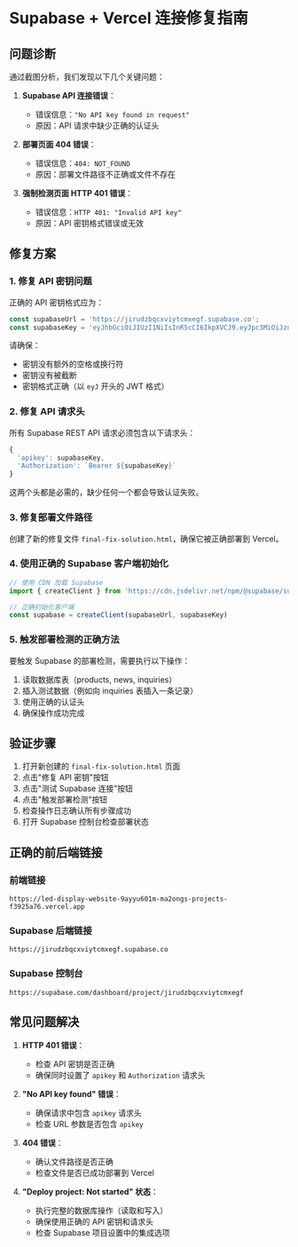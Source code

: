 # Supabase + Vercel 连接修复指南

## 问题诊断

通过截图分析，我们发现以下几个关键问题：

1. **Supabase API 连接错误**：
   - 错误信息：`"No API key found in request"`
   - 原因：API 请求中缺少正确的认证头

2. **部署页面 404 错误**：
   - 错误信息：`404: NOT_FOUND`
   - 原因：部署文件路径不正确或文件不存在

3. **强制检测页面 HTTP 401 错误**：
   - 错误信息：`HTTP 401: "Invalid API key"`
   - 原因：API 密钥格式错误或无效

## 修复方案

### 1. 修复 API 密钥问题

正确的 API 密钥格式应为：

```javascript
const supabaseUrl = 'https://jirudzbqcxviytcmxegf.supabase.co';
const supabaseKey = 'eyJhbGciOiJIUzI1NiIsInR5cCI6IkpXVCJ9.eyJpc3MiOiJzdXBhYmFzZSIsInJlZiI6ImppcnVkemJxY3h2aXl0Y214ZWdmIiwicm9sZSI6ImFub24iLCJpYXQiOjE3NTQ0NTExOTUsImV4cCI6MjA3MDAyNzE5NX0.qi0YhrxQmbRa6YsbVA13IpddImIjJKJyd1fgz5jIlt4';
```

请确保：
- 密钥没有额外的空格或换行符
- 密钥没有被截断
- 密钥格式正确（以 `eyJ` 开头的 JWT 格式）

### 2. 修复 API 请求头

所有 Supabase REST API 请求必须包含以下请求头：

```javascript
{
  'apikey': supabaseKey,
  'Authorization': `Bearer ${supabaseKey}`
}
```

这两个头都是必需的，缺少任何一个都会导致认证失败。

### 3. 修复部署文件路径

创建了新的修复文件 `final-fix-solution.html`，确保它被正确部署到 Vercel。

### 4. 使用正确的 Supabase 客户端初始化

```javascript
// 使用 CDN 加载 Supabase
import { createClient } from 'https://cdn.jsdelivr.net/npm/@supabase/supabase-js@2/+esm'

// 正确初始化客户端
const supabase = createClient(supabaseUrl, supabaseKey)
```

### 5. 触发部署检测的正确方法

要触发 Supabase 的部署检测，需要执行以下操作：

1. 读取数据库表（products, news, inquiries）
2. 插入测试数据（例如向 inquiries 表插入一条记录）
3. 使用正确的认证头
4. 确保操作成功完成

## 验证步骤

1. 打开新创建的 `final-fix-solution.html` 页面
2. 点击"修复 API 密钥"按钮
3. 点击"测试 Supabase 连接"按钮
4. 点击"触发部署检测"按钮
5. 检查操作日志确认所有步骤成功
6. 打开 Supabase 控制台检查部署状态

## 正确的前后端链接

### 前端链接

```
https://led-display-website-9ayyu601m-ma2ongs-projects-f3925a76.vercel.app
```

### Supabase 后端链接

```
https://jirudzbqcxviytcmxegf.supabase.co
```

### Supabase 控制台

```
https://supabase.com/dashboard/project/jirudzbqcxviytcmxegf
```

## 常见问题解决

1. **HTTP 401 错误**：
   - 检查 API 密钥是否正确
   - 确保同时设置了 `apikey` 和 `Authorization` 请求头

2. **"No API key found" 错误**：
   - 确保请求中包含 `apikey` 请求头
   - 检查 URL 参数是否包含 `apikey`

3. **404 错误**：
   - 确认文件路径是否正确
   - 检查文件是否已成功部署到 Vercel

4. **"Deploy project: Not started" 状态**：
   - 执行完整的数据库操作（读取和写入）
   - 确保使用正确的 API 密钥和请求头
   - 检查 Supabase 项目设置中的集成选项